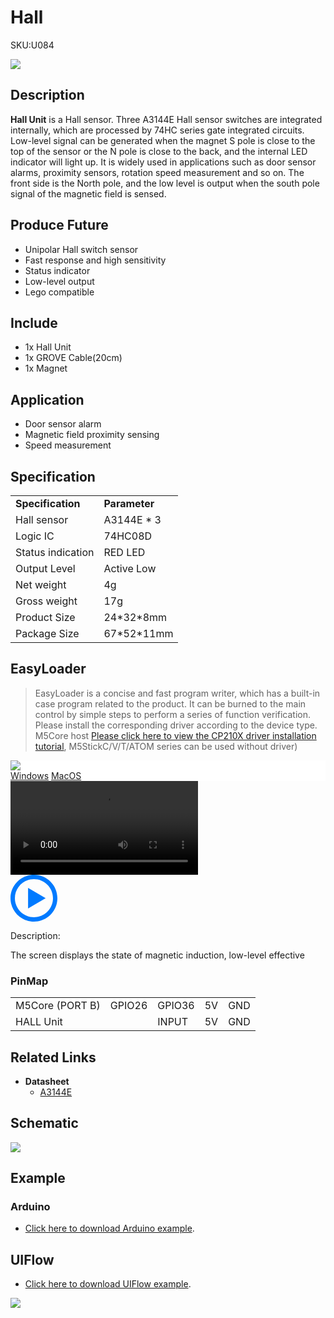 # Hall

<el-tag effect="plain">SKU:U084</el-tag>

<div class="product_pic"><img src="assets/img/product_pics/unit/hall/hall_unit.webp"></div>

## Description

**Hall Unit** is a Hall sensor. Three A3144E Hall sensor switches are integrated internally, which are processed by 74HC series gate integrated circuits. Low-level signal can be generated when the magnet S pole is close to the top of the sensor or the N pole is close to the back, and the internal LED indicator will light up. It is widely used in applications such as door sensor alarms, proximity sensors, rotation speed measurement and so on. The front side is the North pole, and the low level is output when the south pole signal of the magnetic field is sensed.

## Produce Future

- Unipolar Hall switch sensor
- Fast response and high sensitivity
- Status indicator
- Low-level output
- Lego compatible

## Include

- 1x Hall Unit
- 1x GROVE Cable(20cm)
- 1x Magnet

## Application

-  Door sensor alarm
-  Magnetic field proximity sensing
-  Speed measurement

## Specification

<table>
    <tr style="font-weight:bold">
        <td>Specification</td>
        <td>Parameter</td>
    </tr>
    <tr>
        <td>Hall sensor</td>
        <td>A3144E * 3</td>
    </tr>
    <tr>
        <td>Logic IC</td>
        <td>74HC08D</td>
    </tr>
    <tr>
        <td>Status indication</td>
        <td> RED LED</td>
    </tr>
    <tr>
        <td>Output Level</td>
        <td>Active Low</td>
    </tr>
    <tr>
      <td>Net weight</td>
      <td>4g</td>
   </tr>
      <tr>
      <td>Gross weight</td>
      <td>17g</td>
   </tr>
   <tr>
      <td>Product Size</td>
      <td>24*32*8mm</td>
   </tr>
   <tr>
      <td>Package Size</td>
      <td>67*52*11mm</td>
   </tr>
</table>

## EasyLoader

>EasyLoader is a concise and fast program writer, which has a built-in case program related to the product. It can be burned to the main control by simple steps to perform a series of function verification. Please install the corresponding driver according to the device type. M5Core host [Please click here to view the CP210X driver installation tutorial](en/arduino/arduino_development), M5StickC/V/T/ATOM series can be used without driver)

<div class="easyloader-box">
    <div style="background-color:white;">
        <div><img src="https://m5stack.oss-cn-shenzhen.aliyuncs.com/image/easyloader_intro.webp"></div>
        <div class="easyloader-btn">
            <a href="https://m5stack.oss-cn-shenzhen.aliyuncs.com/EasyLoader/Windows/UNIT/For%20M5Core/EasyLoader_HALL_UNIT_With_M5Core.exe">Windows</a>
            <a href="https://m5stack.oss-cn-shenzhen.aliyuncs.com/EasyLoader/MacOS/UNIT/EasyLoader_HALL_UNIT_With_M5Core.dmg">MacOS</a>
        </div>
    </div>
    <div>
        <video id="example_video" controls>
            <source src="https://m5stack.oss-cn-shenzhen.aliyuncs.com/video/Product_example_video/Unit/HALL_Unit.mp4" type="video/mp4">
        </video>
        <div class="easyloader-mask">
        <a>
            <svg id="play-btn" t="1583228776634" class="icon" viewBox="0 0 1024 1024" version="1.1" xmlns="http://www.w3.org/2000/svg" p-id="4152" width="75" height="75"><path d="M512 0C229.216 0 0 229.216 0 512s229.216 512 512 512 512-229.216 512-512S794.784 0 512 0z m0 928C282.24 928 96 741.76 96 512S282.24 96 512 96s416 186.24 416 416-186.24 416-416 416zM384 288l384 224-384 224z" p-id="4153" fill="#007aff"></path></svg></a>
            <p>Description:</p>
            <p>The screen displays the state of magnetic induction, low-level effective</p>
        </div>
    </div>
</div>

### PinMap

<table>
 <tr><td>M5Core (PORT B)</td><td>GPIO26</td><td>GPIO36</td><td>5V</td><td>GND</td></tr>
 <tr><td>HALL Unit</td><td> </td><td>INPUT</td><td>5V</td><td>GND</td></tr>
</table>

## Related Links

- **Datasheet**
    - [A3144E](https://m5stack.oss-cn-shenzhen.aliyuncs.com/resource/docs/datasheet/unit/3141Thru3144E_HALL.PDF)

## Schematic

<img src= "assets/img/product_pics/unit/hall/hall_unit_sch.webp">

## Example

### Arduino

- [Click here to download Arduino example](https://github.com/m5stack/M5-ProductExampleCodes/tree/master/Unit/HALL/HALL).

## UIFlow

- [Click here to download UIFlow example](https://github.com/m5stack/M5-ProductExampleCodes/tree/master/Unit/HALL/UIFlow). 

<img src= "assets/img/product_pics/unit/hall/hall_unit_uiflow.webp">

<script>

   var purchase_link = 'https://m5stack.com/collections/m5-unit/products/hall-effect-unit-a3144e';


   anchor_search(purchase_link);
   scrollFunc();

</script>